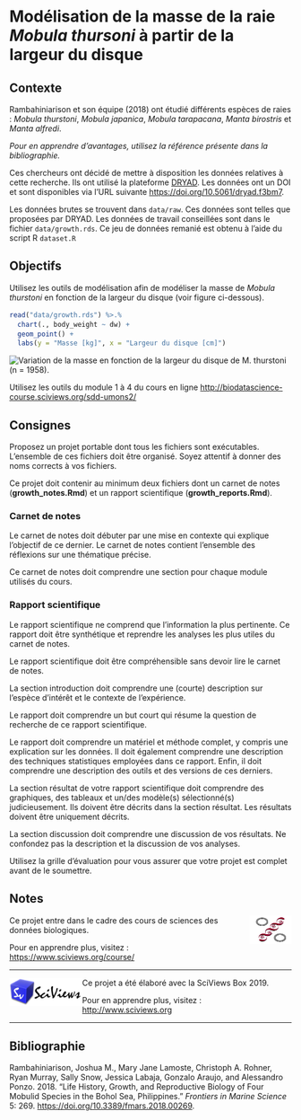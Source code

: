 Modélisation de la masse de la raie *Mobula thursoni* à partir de la
largeur du disque
================

<!--- DO NOT EDIT README.MD. EDIT ONLY README.RMD ----->

## Contexte

Rambahiniarison et son équipe (2018) ont étudié différents espèces de
raies : *Mobula thurstoni*, *Mobula japanica*, *Mobula tarapacana*,
*Manta birostris* et *Manta alfredi*.

*Pour en apprendre d’avantages, utilisez la référence présente dans la
bibliographie.*

Ces chercheurs ont décidé de mettre à disposition les données relatives
à cette recherche. Ils ont utilisé la plateforme
[DRYAD](https://datadryad.org). Les données ont un DOI et sont
disponibles via l’URL suivante <https://doi.org/10.5061/dryad.f3bm7>.

Les données brutes se trouvent dans `data/raw`. Ces données sont telles
que proposées par DRYAD. Les données de travail conseillées sont dans le
fichier `data/growth.rds`. Ce jeu de données remanié est obtenu à l’aide
du script R `dataset.R`

## Objectifs

Utilisez les outils de modélisation afin de modéliser la masse de
*Mobula thurstoni* en fonction de la largeur du disque (voir figure
ci-dessous).

``` r
read("data/growth.rds") %>.%
  chart(., body_weight ~ dw) +
  geom_point() +
  labs(y = "Masse [kg]", x = "Largeur du disque [cm]")
```

![Variation de la masse en fonction de la largeur du disque de *M.
thurstoni* (n = 1958).](README_files/figure-gfm/unnamed-chunk-1-1.png)

Utilisez les outils du module 1 à 4 du cours en ligne
<http://biodatascience-course.sciviews.org/sdd-umons2/>

## Consignes

Proposez un projet portable dont tous les fichiers sont exécutables.
L’ensemble de ces fichiers doit être organisé. Soyez attentif à donner
des noms corrects à vos fichiers.

Ce projet doit contenir au minimum deux fichiers dont un carnet de notes
(**growth\_notes.Rmd**) et un rapport scientifique
(**growth\_reports.Rmd**).

### Carnet de notes

Le carnet de notes doit débuter par une mise en contexte qui explique
l’objectif de ce dernier. Le carnet de notes contient l’ensemble des
réflexions sur une thématique précise.

Ce carnet de notes doit comprendre une section pour chaque module
utilisés du cours.

### Rapport scientifique

Le rapport scientifique ne comprend que l’information la plus
pertinente. Ce rapport doit être synthétique et reprendre les analyses
les plus utiles du carnet de notes.

Le rapport scientifique doit être compréhensible sans devoir lire le
carnet de notes.

La section introduction doit comprendre une (courte) description sur
l’espèce d’intérêt et le contexte de l’expérience.

Le rapport doit comprendre un but court qui résume la question de
recherche de ce rapport scientifique.

Le rapport doit comprendre un matériel et méthode complet, y compris une
explication sur les données. Il doit également comprendre une
description des techniques statistiques employées dans ce rapport.
Enfin, il doit comprendre une description des outils et des versions de
ces derniers.

La section résultat de votre rapport scientifique doit comprendre des
graphiques, des tableaux et un/des modèle(s) sélectionné(s)
judicieusement. Ils doivent être décrits dans la section résultat. Les
résultats doivent être uniquement décrits.

La section discussion doit comprendre une discussion de vos résultats.
Ne confondez pas la description et la discussion de vos analyses.

Utilisez la grille d’évaluation pour vous assurer que votre projet est
complet avant de le soumettre.

## Notes

<img src="figures/biodatascience.png" width="75" height="50" align="right"/>
Ce projet entre dans le cadre des cours de sciences des données
biologiques.

Pour en apprendre plus, visitez : <https://www.sciviews.org/course/>

-----

<img src="figures/site-title.png" width="130" height="50" align="left"/>
Ce projet a été élaboré avec la SciViews Box 2019.

Pour en apprendre plus, visitez : <http://www.sciviews.org>

-----

## Bibliographie

<div id="refs" class="references">

<div id="ref-2018rambahiniarison">

Rambahiniarison, Joshua M., Mary Jane Lamoste, Christoph A. Rohner, Ryan
Murray, Sally Snow, Jessica Labaja, Gonzalo Araujo, and Alessandro
Ponzo. 2018. “Life History, Growth, and Reproductive Biology of Four
Mobulid Species in the Bohol Sea, Philippines.” *Frontiers in Marine
Science* 5: 269. <https://doi.org/10.3389/fmars.2018.00269>.

</div>

</div>
